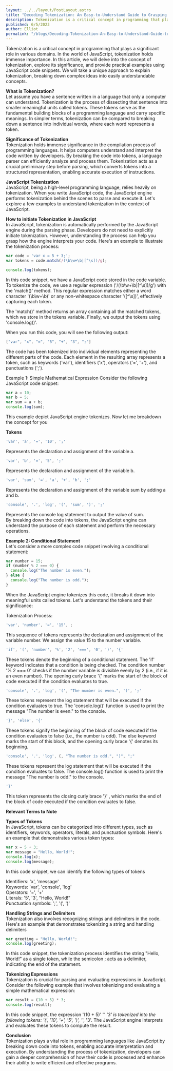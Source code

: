 ```yaml
---
layout: ../../layout/PostLayout.astro
title: "Decoding Tokenization: An Easy-to-Understand Guide to Grasping Tokenization in JavaScript.md"
description: Tokenization is a critical concept in programming that plays a significant role in various domains. In the world of JavaScript, tokenization holds immense importance. In this article, we will delve into the concept of tokenization, explore its significance, and provide practical examples using JavaScript code snippets. We will take a unique approach to explain tokenization, breaking down complex ideas into easily understandable concepts.
published: 6/5/2023
author: Elliot
permalink: "/blogs/Decoding-Tokenization-An-Easy-to-Understand-Guide-to-Grasping-Tokenization-in-JavaScript"
---
```


Tokenization is a critical concept in programming that plays a significant role in various domains. In the world of JavaScript, tokenization holds immense importance. In this article, we will delve into the concept of tokenization, explore its significance, and provide practical examples using JavaScript code snippets. We will take a unique approach to explain tokenization, breaking down complex ideas into easily understandable concepts.

<b> What is Tokenization? </b> <br>
Let assume you have a sentence written in a language that only a computer can understand. Tokenization is the process of dissecting that sentence into smaller meaningful units called tokens. These tokens serve as the fundamental building blocks of a programming language and carry specific meanings. In simpler terms, tokenization can be compared to breaking down a sentence into individual words, where each word represents a token.

<b> Significance of Tokenization </b> <br>
Tokenization holds immense significance in the compilation process of programming languages. It helps computers understand and interpret the code written by developers. By breaking the code into tokens, a language parser can efficiently analyze and process them. Tokenization acts as a crucial preliminary step before parsing, which converts tokens into a structured representation, enabling accurate execution of instructions.

<b> JavaScript Tokenization </b> <br>
JavaScript, being a high-level programming language, relies heavily on tokenization. When you write JavaScript code, the JavaScript engine performs tokenization behind the scenes to parse and execute it. Let's explore a few examples to understand tokenization in the context of JavaScript.

<b> How to initiate Tokenization in JavaScript </b> <br>
In JavaScript, tokenization is automatically performed by the JavaScript engine during the parsing phase. Developers do not need to explicitly initiate tokenization. However, understanding the process can help you grasp how the engine interprets your code. Here's an example to illustrate the tokenization process:

```javascript
var code = 'var x = 5 + 3;';
var tokens = code.match(/(\b\w+\b|[^\s])/g);

console.log(tokens);
```

In this code snippet, we have a JavaScript code stored in the code variable. To tokenize the code, we use a regular expression ('/(\b\w+\b|[^\s])/g') with the 'match()' method. This regular expression matches either a word character '(\b\w+\b)' or any non-whitespace character '([^\s])', effectively capturing each token.

The 'match()' method returns an array containing all the matched tokens, which we store in the tokens variable. Finally, we output the tokens using 'console.log()'.

When you run this code, you will see the following output:

```javascript
["var", "x", "=", "5", "+", "3", ";"]
```

The code has been tokenized into individual elements representing the different parts of the code. Each element in the resulting array represents a token, such as keywords ('var'), identifiers ('x'), operators ('=', '+'), and punctuations (';').

Example 1: Simple Mathematical Expression
Consider the following JavaScript code snippet:

```javascript
var a = 10;
var b = 5;
var sum = a + b;
console.log(sum);
```

This example depict JavaScript engine tokenizes. Now let me breakdown the concept for you

<b>Tokens</b> </br>

```javascript
'var', 'a', '=', '10', ';'
```

Represents the declaration and assignment of the variable a. </br>

```javascript
'var', 'b', '=', '5', ';'
```

Represents the declaration and assignment of the variable b. </br>

```javascript
'var', 'sum', '=', 'a', '+', 'b', ';'
```

Represents the declaration and assignment of the variable sum by adding a and b. </br>

```javascript
'console', '.', 'log', '(', 'sum', ')', ';'
```

Represents the console log statement to output the value of sum. </br>
By breaking down the code into tokens, the JavaScript engine can understand the purpose of each statement and perform the necessary operations. </br>

<b> Example 2: Conditional Statement </b> </br>
Let's consider a more complex code snippet involving a conditional statement:

```javascript
var number = 15;
if (number % 2 === 0) {
  console.log("The number is even.");
} else {
  console.log("The number is odd.");
}
```

When the JavaScript engine tokenizes this code, it breaks it down into meaningful units called tokens. Let's understand the tokens and their significance:

Tokenization Process:

```javascript
'var', 'number', '=', '15', ;
```

This sequence of tokens represents the declaration and assignment of the variable number. We assign the value 15 to the number variable. </br>

```javascript
'if', '(', 'number', '%', '2', '===', '0', ')', '{'
```

These tokens denote the beginning of a conditional statement. The 'if' keyword indicates that a condition is being checked. The condition number '% 2 === 0' checks if the number variable is divisible evenly by 2 (i.e., if it is an even number).
The opening curly brace '{' marks the start of the block of code executed if the condition evaluates to true. </br>

```javascript
'console', '.', 'log', '(', "The number is even.", ')', ';'
```

These tokens represent the log statement that will be executed if the condition evaluates to true. The 'console.log()' function is used to print the message "The number is even." to the console. </br>

```javascript
'}', 'else', '{'
```

These tokens signify the beginning of the block of code executed if the condition evaluates to false (i.e., the number is odd). The else keyword marks the start of this block, and the opening curly brace '{' denotes its beginning. </br>

```javascript
'console', '.', 'log', (, "The number is odd.", ")", ";"
```

These tokens represent the log statement that will be executed if the condition evaluates to false. The console.log() function is used to print the message "The number is odd." to the console. </br>

```javascript
'}'
```

This token represents the closing curly brace '}' , which marks the end of the block of code executed if the condition evaluates to false. </br>

<b> Relevant Terms to Note</b> <br>

<b>Types of Tokens</b> <br>
In JavaScript, tokens can be categorized into different types, such as identifiers, keywords, operators, literals, and punctuation symbols. Here's an example that demonstrates various token types:

```javascript
var x = 5 + 3;
var message = "Hello, World!";
console.log(x);
console.log(message);
```

In this code snippet, we can identify the following types of tokens <br>

Identifiers: 'x', 'message' <br>
Keywords: 'var', 'console', 'log' <br>
Operators: '=', '+' <br>
Literals: '5', '3', "Hello, World!" <br>
Punctuation symbols: ';', '(', ')' <br>

<b>Handling Strings and Delimiters</b> <br>
Tokenization also involves recognizing strings and delimiters in the code. Here's an example that demonstrates tokenizing a string and handling delimiters

```javascript
var greeting = "Hello, World!";
console.log(greeting);
```

In this code snippet, the tokenization process identifies the string "Hello, World!" as a single token, while the semicolon ; acts as a delimiter, indicating the end of the statement.

<b>Tokenizing Expressions</b> <br>
Tokenization is crucial for parsing and evaluating expressions in JavaScript. Consider the following example that involves tokenizing and evaluating a simple mathematical expression:

```javascript
var result = (10 + 5) * 3;
console.log(result);
```

In this code snippet, the expression '(10 + 5)' '_' '3' is tokenized into the following tokens: '(', '10', '+', '5', ')', '_', '3'. The JavaScript engine interprets and evaluates these tokens to compute the result.

<b>Conclusion</b> </br>
Tokenization plays a vital role in programming languages like JavaScript by breaking down code into tokens, enabling accurate interpretation and execution. By understanding the process of tokenization, developers can gain a deeper comprehension of how their code is processed and enhance their ability to write efficient and effective programs.
